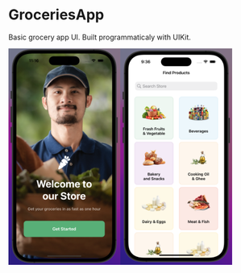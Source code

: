 # GroceriesApp

Basic grocery app UI. Built programmaticaly with UIKit.

<img src="https://github.com/MutluClkn/GroceriesApp-UIKit/blob/main/Docs/welcome.png " width="222" height="430"><img src="https://github.com/MutluClkn/GroceriesApp-UIKit/blob/main/Docs/category.png " width="222" height="430">

